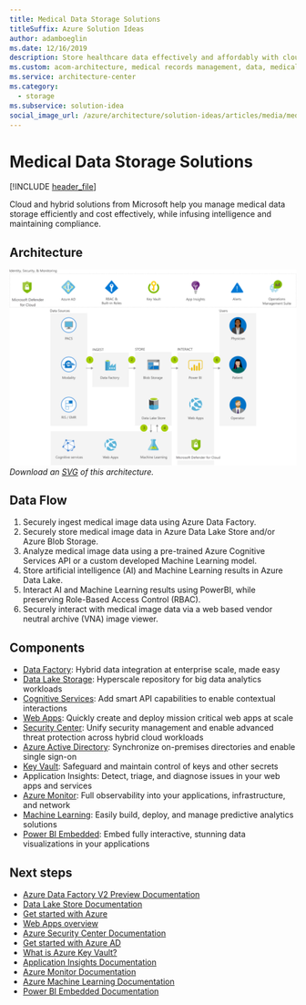 ```yaml
---
title: Medical Data Storage Solutions
titleSuffix: Azure Solution Ideas
author: adamboeglin
ms.date: 12/16/2019
description: Store healthcare data effectively and affordably with cloud-based solutions from Azure. Manage medical records with the highest level of built-in security.
ms.custom: acom-architecture, medical records management, data, medical records storage, medical data solutions, healthcare data storage, cloud storage in healthcare, medical data storage, interactive-diagram, 'https://azure.microsoft.com/solutions/architecture/medical-data-storage/'
ms.service: architecture-center
ms.category:
  - storage
ms.subservice: solution-idea
social_image_url: /azure/architecture/solution-ideas/articles/media/medical-data-storage.png
---
```


# Medical Data Storage Solutions

[!INCLUDE [header_file](../../../includes/sol-idea-header.md)]

Cloud and hybrid solutions from Microsoft help you manage medical data storage efficiently and cost effectively, while infusing intelligence and maintaining compliance.

## Architecture

![Architecture diagram](../media/medical-data-storage.png)
*Download an [SVG](../media/medical-data-storage.svg) of this architecture.*

## Data Flow

1. Securely ingest medical image data using Azure Data Factory.
1. Securely store medical image data in Azure Data Lake Store and/or Azure Blob Storage.
1. Analyze medical image data using a pre-trained Azure Cognitive Services API or a custom developed Machine Learning model.
1. Store artificial intelligence (AI) and Machine Learning results in Azure Data Lake.
1. Interact AI and Machine Learning results using PowerBI, while preserving Role-Based Access Control (RBAC).
1. Securely interact with medical image data via a web based vendor neutral archive (VNA) image viewer.

## Components

* [Data Factory](https://azure.microsoft.com/services/data-factory): Hybrid data integration at enterprise scale, made easy
* [Data Lake Storage](https://azure.microsoft.com/services/storage/data-lake-storage): Hyperscale repository for big data analytics workloads
* [Cognitive Services](https://azure.microsoft.com/services/cognitive-services): Add smart API capabilities to enable contextual interactions
* [Web Apps](https://azure.microsoft.com/services/app-service/web): Quickly create and deploy mission critical web apps at scale
* [Security Center](https://azure.microsoft.com/services/security-center): Unify security management and enable advanced threat protection across hybrid cloud workloads
* [Azure Active Directory](https://azure.microsoft.com/services/active-directory): Synchronize on-premises directories and enable single sign-on
* [Key Vault](https://azure.microsoft.com/services/key-vault): Safeguard and maintain control of keys and other secrets
* Application Insights: Detect, triage, and diagnose issues in your web apps and services
* [Azure Monitor](https://azure.microsoft.com/services/monitor): Full observability into your applications, infrastructure, and network
* [Machine Learning](https://docs.microsoft.com/azure/machine-learning): Easily build, deploy, and manage predictive analytics solutions
* [Power BI Embedded](https://azure.microsoft.com/services/power-bi-embedded): Embed fully interactive, stunning data visualizations in your applications

## Next steps

* [Azure Data Factory V2 Preview Documentation](https://docs.microsoft.com/azure/data-factory)
* [Data Lake Store Documentation](https://docs.microsoft.com/azure/data-lake-store)
* [Get started with Azure](https://docs.microsoft.com/azure/guides/developer/azure-developer-guide)
* [Web Apps overview](https://docs.microsoft.com/azure/app-service/app-service-web-overview)
* [Azure Security Center Documentation](https://docs.microsoft.com/azure/security-center)
* [Get started with Azure AD](https://docs.microsoft.com/azure/active-directory/get-started-azure-ad)
* [What is Azure Key Vault?](https://docs.microsoft.com/azure/key-vault/key-vault-overview)
* [Application Insights Documentation](https://docs.microsoft.com/azure/application-insights)
* [Azure Monitor Documentation](https://docs.microsoft.com/azure/monitoring-and-diagnostics)
* [Azure Machine Learning Documentation](https://docs.microsoft.com/azure/machine-learning)
* [Power BI Embedded Documentation](https://docs.microsoft.com/azure/power-bi-embedded)
